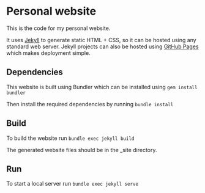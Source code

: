 # Personal website

This is the code for my personal website.

It uses [Jekyll](https://jekyllrb.com/) to generate static HTML + CSS, so it can be hosted using any standard web
server. Jekyll projects can also be hosted
using [GitHub Pages](https://pages.github.com/) which makes deployment simple.

## Dependencies

This website is built using Bundler which can be installed using `gem install bundler`

Then install the required dependencies by running `bundle install`

## Build

To build the website run `bundle exec jekyll build`

The generated website files should be in the _site directory.

## Run

To start a local server run `bundle exec jekyll serve`